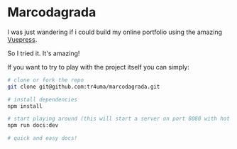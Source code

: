 # Marcodagrada
I was just wandering if i could build my online portfolio using the amazing [Vuepress](https://vuepress.vuejs.org/).

So I tried it. It's amazing!

If you want to try to play with the project itself you can simply:

``` bash
# clone or fork the repo
git clone git@github.com:tr4uma/marcodagrada.git

# install dependencies
npm install

# start playing around (this will start a server on port 8080 with hot reload)
npm run docs:dev

# quick and easy docs!
```
